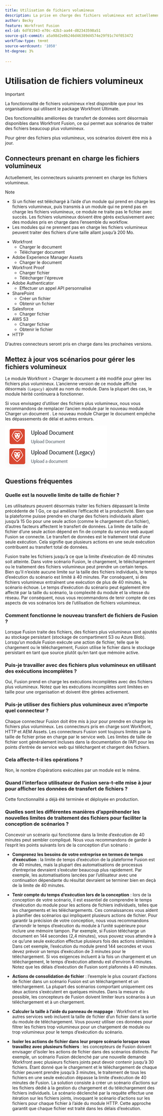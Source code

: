```yaml
---
title: Utilisation de fichiers volumineux
description: La prise en charge des fichiers volumineux est actuellement disponible pour les connecteurs Workfront et HTTP.
author: Becky
feature: Workfront Fusion
exl-id: 6df81943-e70c-42b3-aa44-d82343598a51
source-git-commit: a5a98d2e0b246d46389d4574e29f91c74f053472
workflow-type: tm+mt
source-wordcount: '1050'
ht-degree: 3%

---
```


# Utilisation de fichiers volumineux

>[!IMPORTANT]
>
>La fonctionnalité de fichiers volumineux n’est disponible que pour les organisations qui utilisent le package Workfront Ultimate.

Des fonctionnalités améliorées de transfert de données sont désormais disponibles dans Workfront Fusion, ce qui permet aux scénarios de traiter des fichiers beaucoup plus volumineux.

Pour gérer des fichiers plus volumineux, vos scénarios doivent être mis à jour.

## Connecteurs prenant en charge les fichiers volumineux

Actuellement, les connecteurs suivants prennent en charge les fichiers volumineux.

>[!NOTE]
>
>* Si un fichier est téléchargé à l’aide d’un module qui prend en charge les fichiers volumineux, puis transmis à un module qui ne prend pas en charge les fichiers volumineux, ce module ne traite pas le fichier avec succès. Les fichiers volumineux doivent être gérés exclusivement avec des modules pris en charge dans l’ensemble du workflow.
>* Les modules qui ne prennent pas en charge les fichiers volumineux peuvent traiter des fichiers d’une taille allant jusqu’à 200 Mo.

* Workfront
   * Charger le document
   * Télécharger document
* Adobe Experience Manager Assets
   * Charger le document
* Workfront Proof
   * Charger fichier
   * Télécharger l&#39;épreuve
* Adobe Authenticator
   * Effectuer un appel API personnalisé
* SharePoint
   * Créer un fichier
   * Obtenir un fichier
* Salesforce
   * Charger fichier
* AWS S3
   * Charger fichier
   * Obtenir le fichier
* HTTP

D’autres connecteurs seront pris en charge dans les prochaines versions.

## Mettez à jour vos scénarios pour gérer les fichiers volumineux

Le module Workfront > Charger le document a été modifié pour gérer les fichiers plus volumineux. L’ancienne version de ce module affiche désormais `(Legacy)` ajouté au nom du module. Dans la plupart des cas, le module hérité continuera à fonctionner.

Si vous envisagez d’utiliser des fichiers plus volumineux, nous vous recommandons de remplacer l’ancien module par le nouveau module Charger un document . Le nouveau module Charger le document empêche les dépassements de délai et autres erreurs.

![Charger un document](assets/new-upload-document.png)

## Questions fréquentes

### Quelle est la nouvelle limite de taille de fichier ?

Les utilisateurs peuvent désormais traiter les fichiers dépassant la limite précédente de 1 Go, ce qui améliore l’efficacité et la productivité.  Bien que la plateforme puisse prendre en charge des fichiers individuels allant jusqu’à 15 Go pour une seule action (comme le chargement d’un fichier), d’autres facteurs affectent le transfert de données. La limite de taille de fichier d’une seule action dépend en fin de compte du service web auquel Fusion se connecte. Le transfert de données est le traitement total d’une seule exécution. Cela signifie que plusieurs actions en une seule exécution contribuent au transfert total de données.

Fusion traite les fichiers jusqu’à ce que la limite d’exécution de 40 minutes soit atteinte. Dans votre scénario Fusion, le chargement, le téléchargement ou le traitement des fichiers volumineux peut prendre un certain temps. Bien qu’il n’existe aucune limite sur la taille des fichiers individuels, le temps d’exécution du scénario est limité à 40 minutes. Par conséquent, si des fichiers volumineux entraînent une exécution de plus de 40 minutes, le scénario échoue. Le temps d’exécution du scénario peut également être affecté par la taille du scénario, la complexité du module et la vitesse du réseau. Par conséquent, nous vous recommandons de tenir compte de ces aspects de vos scénarios lors de l’utilisation de fichiers volumineux.

### Comment fonctionne le nouveau transfert de fichiers de Fusion ?

Lorsque Fusion traite des fichiers, des fichiers plus volumineux sont ajoutés au stockage persistant (stockage de compartiment S3 ou Azure Blob). Lorsqu’un module Fusion exécute une action de fichier, telle que le chargement ou le téléchargement, Fusion utilise le fichier dans le stockage persistant en tant que source plutôt qu’en tant que mémoire active.

### Puis-je travailler avec des fichiers plus volumineux en utilisant des exécutions incomplètes ?

Oui, Fusion prend en charge les exécutions incomplètes avec des fichiers plus volumineux. Notez que les exécutions incomplètes sont limitées en taille pour une organisation et doivent être gérées activement.

### Puis-je utiliser des fichiers plus volumineux avec n’importe quel connecteur ?

Chaque connecteur Fusion doit être mis à jour pour prendre en charge les fichiers plus volumineux. Les connecteurs pris en charge sont Workfront, HTTP et AEM Assets. Les connecteurs Fusion sont toujours limités par la taille de fichier prise en charge par le service web. Les limites de taille de fichier sont généralement incluses dans la documentation de l’API pour les points d’entrée de service web qui téléchargent et chargent des fichiers.

### Cela affecte-t-il les opérations ?

Non, le nombre d’opérations exécutées par un module est le même.

### Quand l’interface utilisateur de Fusion sera-t-elle mise à jour pour afficher les données de transfert de fichiers ?

Cette fonctionnalité a déjà été terminée et déployée en production.

### Quelles sont les différentes manières d’appréhender les nouvelles limites de traitement des fichiers pour faciliter la conception de scénarios ?

Concevoir un scénario qui fonctionne dans la limite d’exécution de 40 minutes peut sembler compliqué. Nous vous recommandons de garder à l’esprit les points suivants lors de la conception d’un scénario :

* **Comprenez les besoins de votre entreprise en termes de temps d’exécution** : la limite de temps d’exécution de la plateforme Fusion est de 40 minutes, mais la plupart des automatisations de processus d’entreprise devraient s’exécuter beaucoup plus rapidement. Par exemple, les automatisations lancées par l’utilisateur avec une continuation dépendante du résultat devraient se terminer bien en deçà de la limite de 40 minutes.
* **Tenir compte du temps d’exécution lors de la conception** : lors de la conception de votre scénario, il est essentiel de comprendre le temps d’exécution du module pour les actions de fichiers individuels, telles que les chargements et les téléchargements. Ces connaissances vous aident à planifier des scénarios qui impliquent plusieurs actions de fichier.  Pour garantir la précision de votre conception, nous vous recommandons d’arrondir le temps d’exécution du module à l’unité supérieure pour inclure une mémoire tampon.
Par exemple, si Fusion télécharge un document en 144 secondes (2,4 minutes), vous pouvez vous attendre à ce qu’une seule exécution effectue plusieurs fois des actions similaires. Dans cet exemple, l’exécution du module prend 144 secondes et vous devez prévoir un temps d’exécution de 3 minutes pour le téléchargement. Si vos exigences incluent à la fois un chargement et un téléchargement, le temps d’exécution attendu est d’environ 6 minutes. Notez que les délais d’exécution de Fusion sont plafonnés à 40 minutes.

* **Actions de consolidation de fichier** : l’exemple le plus courant d’actions de fichier dans un scénario Fusion est un téléchargement et un téléchargement. La plupart des scénarios comportant uniquement ces deux actions s’exécutent en quelques minutes. Dans la mesure du possible, les concepteurs de Fusion doivent limiter leurs scénarios à un téléchargement et à un chargement.

* **Calculer la taille à l’aide du panneau de mappage** : Workfront et les autres services web incluent la taille de fichier d’un fichier dans la sortie du module de téléchargement. Vous pouvez utiliser ces données pour filtrer les fichiers trop volumineux pour un chargement de module ou trop volumineux pour le temps d’exécution du scénario.

* **Isoler les actions de fichier dans leur propre scénario lorsque vous travaillez avec plusieurs fichiers** : les concepteurs de Fusion doivent envisager d’isoler les actions de fichier dans des scénarios distincts. Par exemple, un scénario Fusion déclenché par une nouvelle demande Workfront avec plusieurs fichiers joints peut devoir contenir jusqu’à 30 fichiers. Étant donné que le chargement et le téléchargement de chaque fichier peuvent prendre jusqu’à 3 minutes, le traitement de tous les fichiers en une seule exécution dépasse la limite d’exécution de 40 minutes de Fusion. La solution consiste à créer un scénario d’actions sur les fichiers dédié à la gestion du chargement et du téléchargement des fichiers individuels. Le scénario déclenché par la requête effectue une itération sur les fichiers joints, invoquant le scénario d’actions sur les fichiers pour chaque fichier à l’aide du module HTTP. Cette approche garantit que chaque fichier est traité dans les délais d’exécution.

<!--
## Connectors that do not support large files

Some Fusion connectors do not support large files. For these connectors, Fusion's total processing capacity for files is **1 GB**. 

This limit is based on a total memory cost. Every operation contributes to that cost. If a single file of 400 MB is downloaded and uploaded then the total cost to the file capacity would be 800 MB.

The following connectors do **not** support large files. 

* Archive
* Box
* Convert
* CSV
* Datastores
* Flow control
* FTP
* JSON
* JWT
* Markdown
* Math
* Microsoft Word templates
* MIME
* Microsoft SQL
* SFTP
* Adobe Acrobat Sign
* SOAP
* Tools
* XML

If a connector is not on this list, it does not support large files. For these connectors, Fusion's total processing capacity for files is **1 GB**. 

This limit is based on a total memory cost. Every operation contributes to that cost. If a single file of 400 MB is downloaded and uploaded then the total cost to the file capacity would be 800 MB.-->






<!--## Connectors that support large files

The following connectors support large files.

Workfront
HTTP
Webhooks
Salesforce
Microsoft Email
Workfront Proof
AEM Assets
Email
Slack
Jira
Microsoft Excel
SharePoint
Frame.io
Adobe PDF Services
Marketo
Azure Devops 
Google Email
Jira Server
Google Sheets
Microsoft OneDrive
ServiceNow 
AWS S3
Bynder
OneDrive Business
Adobe Authenticator
Google Drive
Microsoft Dynamics
Google Docs
NetSuite
Airtable
Azure AD
QuickBase 
Adobe Target
Adobe Campaign Classic
Microsoft Calendar
Workfront Planning
HubSpot CRM  
DropBox
Cloud Convert
Egnyte
Adobe Firefly
OpenAI / Chat GPT
Allocadia
Cvent
GitLab 
Google Team Drive
Google Calendar
Workfront SDL Managed Translation
Widen
Workfront Boards
Google Slides
Qualtrics
Microsoft Power BI
Adobe Photoshop
Anaplan
DocuSign 
MariaDB
Adobe Creative Cloud Libraries
Figma
AEM Forms
Datadog
GitHub 
Google Forms
Adobe I/O Events
Trello
Workday
Adobe Journey Optimizer
Adobe Lightroom


If a file is not on this list, it does not support large files. For these connectors, Fusion's total processing capacity for files is **1 GB**. 

This limit is based on a total memory cost. Every operation contributes to that cost. If a single file of 400 MB is downloaded and uploaded then the total cost to the file capacity would be 800 MB.

-->
